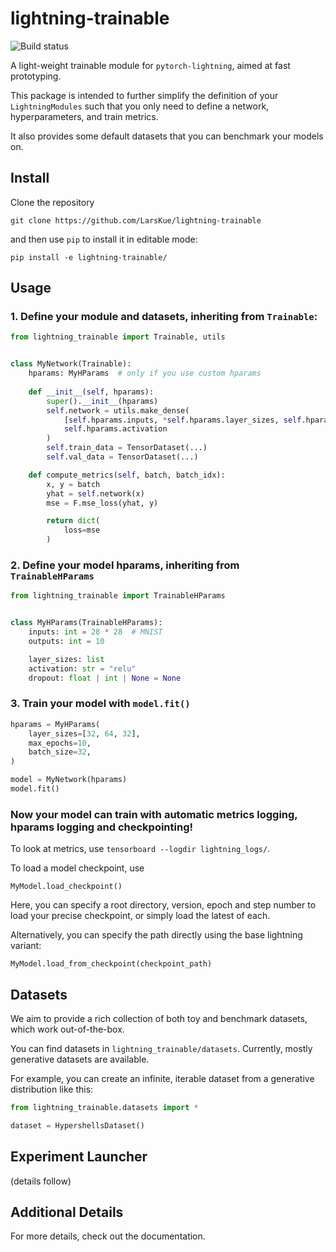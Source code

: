 # lightning-trainable

![Build status](https://github.com/LarsKue/lightning-trainable/workflows/Tests/badge.svg)

A light-weight trainable module for `pytorch-lightning`, aimed at fast prototyping.

This package is intended to further simplify the definition of your `LightningModules`
such that you only need to define a network, hyperparameters, and train metrics.

It also provides some default datasets that you can benchmark your models on.

## Install
Clone the repository

`git clone https://github.com/LarsKue/lightning-trainable`

and then use `pip` to install it in editable mode:

`pip install -e lightning-trainable/`

## Usage
### 1. Define your module and datasets, inheriting from `Trainable`:

```python
from lightning_trainable import Trainable, utils


class MyNetwork(Trainable):
    hparams: MyHParams  # only if you use custom hparams
    
    def __init__(self, hparams):
        super().__init__(hparams)
        self.network = utils.make_dense(
            [self.hparams.inputs, *self.hparams.layer_sizes, self.hparams.outputs],
            self.hparams.activation
        )
        self.train_data = TensorDataset(...)
        self.val_data = TensorDataset(...)

    def compute_metrics(self, batch, batch_idx):
        x, y = batch
        yhat = self.network(x)
        mse = F.mse_loss(yhat, y)

        return dict(
            loss=mse
        )
```

### 2. Define your model hparams, inheriting from `TrainableHParams`

```python
from lightning_trainable import TrainableHParams


class MyHParams(TrainableHParams):
    inputs: int = 28 * 28  # MNIST
    outputs: int = 10

    layer_sizes: list
    activation: str = "relu"
    dropout: float | int | None = None
```

### 3. Train your model with `model.fit()`
```python
hparams = MyHParams(
    layer_sizes=[32, 64, 32],
    max_epochs=10,
    batch_size=32,
)

model = MyNetwork(hparams)
model.fit()
```


### Now your model can train with automatic metrics logging, hparams logging and checkpointing!

To look at metrics, use `tensorboard --logdir lightning_logs/`.

To load a model checkpoint, use

```MyModel.load_checkpoint()```


Here, you can specify a root directory, version, epoch and step number
to load your precise checkpoint, or simply load the latest of each.

Alternatively, you can specify the path directly using the base lightning
variant:

```MyModel.load_from_checkpoint(checkpoint_path)```

## Datasets
We aim to provide a rich collection of both toy and benchmark datasets, which work out-of-the-box.

You can find datasets in `lightning_trainable/datasets`. Currently, mostly generative datasets are available.

For example, you can create an infinite, iterable dataset from a generative distribution like this:

```python
from lightning_trainable.datasets import *

dataset = HypershellsDataset()
```

## Experiment Launcher
(details follow)

## Additional Details
For more details, check out the documentation.
